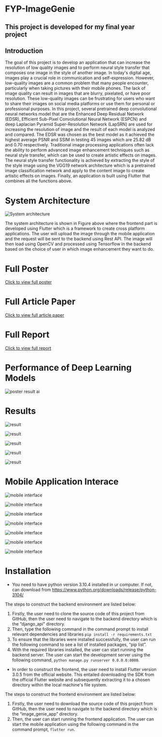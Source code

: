 # FYP-ImageGenie

## This project is developed for my final year project

## Introduction
The goal of this project is to develop an application that can increase the resolution of low quality images and to perform neural style transfer that composes one image in the style of another image. In today's digital age, images play a crucial role in communication and self-expression. However, low-quality images are a common problem that many people encounter, particularly when taking pictures with their mobile phones. The lack of image quality can result in images that are blurry, pixelated, or have poor resolution. These low-quality images can be frustrating for users who want to share their images on social media platforms or use them for personal or professional purposes. In this project, several pretrained deep convolutional neural networks model that are the Enhanced Deep Residual Network (EDSR), Efficient Sub-Pixel Convolutional Neural Network (ESPCN) and deep Laplacian Pyramid Super-Resolution Network (LapSRN) are used for increasing the resolution of image and the result of each model is analyzed and compared. The EDSR was chosen as the best model as it achieved the highest average PSNR and SSIM in testing 45 images which are 25.82 dB and 0.70 respectively. Traditional image processing applications often lack the ability to perform advanced image enhancement techniques such as neural style transfer, which can be used to create artistic effects on images. The neural style transfer functionality is achieved by extracting the style of the style image using the VGG19 network architecture which is a pretrained image classification network and apply to the content image to create artistic effects on images. Finally, an application is built using Flutter that combines all the functions above.

# System Architecture 

![System architecture](Assets/architecture.png)

The system architecture is shown in Figure above where the frontend part is developed using Flutter which is a framework to create cross platform applications. The user will upload the image through the mobile application and the request will be sent to the backend using Rest API. The image will then load using OpenCV and processed using Tensorflow in the backend based on the choice of user in which image enhancement they want to do. 

# Full Poster

[Click to view full poster](Assets/poster.pdf)

# Full Article Paper

[Click to  view full article paper](Assets/article.pdf)

# Full Report

[Click to view full report](Assets/report.pdf)

# Performance of Deep Learning Models

![poster result ai](assets/performance.jpg)

# Results

![result](Assets/result1.jpg)

![result](Assets/result2.jpg)

![result](Assets/result3.png)

![result](Assets/result4.png)

![result](Assets/result5.png)

# Mobile Application Interace

![mobile interface](Assets/mobile1.png)

![mobile interface](Assets/mobile2.png)

![mobile interface](Assets/mobile3.png)

![mobile interface](Assets/mobile4.png)

![mobile interface](Assets/mobile5.png)

![mobile interface](Assets/mobile6.png)

![mobile interface](Assets/mobile7.png)

# Installation

- You need to have python version 3.10.4 installed in ur computer. If not, can download from  https://www.python.org/downloads/release/python-3104/

The steps to construct the backend environment are listed below:
1. Firstly, the user need to clone the source code of this project from GitHub, then the user need to navigate to the backend directory which is the “django_api” directory.
2. Then, type the following command in the command prompt to install relevant dependencies and libraries ```pip install -r requirements.txt```
3. To ensure that the libraries were installed successfully, the user can run the following command to see a list of installed packages, “pip list”.
4. With the required libraries installed, the user can start running the backend server. The user can start the development server using the following command, ```python manage.py runserver 0.0.0.0:8000```.

- In order to construct the frontend, the user need to install Flutter version 3.0.5 from the official website. This entailed downloading the SDK from the official Flutter website and subsequently extracting it to a chosen directory within the local machine's file system.

The steps to construct the frontend environment are listed below:
1. Firstly, the user need to download the source code of this project from GitHub, then the user need to navigate to the backend directory which is the “image_genie_app” directory.
2. Then, the user can start running the frontend application. The user can start the mobile application using the following command in the command prompt, ```flutter run```.


